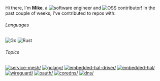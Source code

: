 Hi there, I'm **Mike**, a ![software engineer](https://img.shields.io/static/v1?style=flat-square&label=&message=software%20engineer&color=navy) and ![OSS contributor](https://img.shields.io/static/v1?style=flat-square&label=&message=OSS%20contributor&color=navy)! In the past couple of weeks, I've contributed to repos with:

###### Languages

![Go](https://img.shields.io/static/v1?logo=Go&logoColor=%23fff&style=flat-square&label=&message=Go&color=%2300ADD8) ![Rust](https://img.shields.io/static/v1?logo=Rust&logoColor=%23333&style=flat-square&label=&message=Rust&color=%23dea584)

###### Topics

<a href="https://github.com/topics/service-mesh"><img src="https://img.shields.io/static/v1?style=flat-square&label=&message=service-mesh&color=blue" alt=service-mesh/></a> <a href="https://github.com/topics/golang"><img src="https://img.shields.io/static/v1?style=flat-square&label=&message=golang&color=blue" alt=golang/></a> <a href="https://github.com/topics/embedded-hal-driver"><img src="https://img.shields.io/static/v1?style=flat-square&label=&message=embedded-hal-driver&color=blue" alt=embedded-hal-driver/></a> <a href="https://github.com/topics/embedded-hal"><img src="https://img.shields.io/static/v1?style=flat-square&label=&message=embedded-hal&color=blue" alt=embedded-hal/></a> <a href="https://github.com/topics/wireguard"><img src="https://img.shields.io/static/v1?style=flat-square&label=&message=wireguard&color=blue" alt=wireguard/></a> <a href="https://github.com/topics/oauth"><img src="https://img.shields.io/static/v1?style=flat-square&label=&message=oauth&color=blue" alt=oauth/></a> <a href="https://github.com/topics/coredns"><img src="https://img.shields.io/static/v1?style=flat-square&label=&message=coredns&color=blue" alt=coredns/></a> <a href="https://github.com/topics/dns"><img src="https://img.shields.io/static/v1?style=flat-square&label=&message=dns&color=blue" alt=dns/></a>
